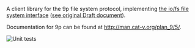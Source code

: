 A client library for the 9p file system protocol, implementing [the io/fs file system interface](https://pkg.go.dev/io/fs)
([see original Draft document](https://go.googlesource.com/proposal/+/master/design/draft-iofs.md)).

Documentation for 9p can be found at http://man.cat-v.org/plan_9/5/.

![Unit tests](https://github.com/gnoack/ninep/actions/workflows/go.yml/badge.svg)
